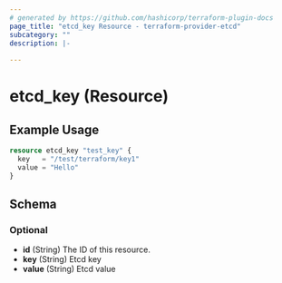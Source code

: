 ```yaml
---
# generated by https://github.com/hashicorp/terraform-plugin-docs
page_title: "etcd_key Resource - terraform-provider-etcd"
subcategory: ""
description: |-
  
---
```


# etcd_key (Resource)



## Example Usage

```terraform
resource etcd_key "test_key" {
  key   = "/test/terraform/key1"
  value = "Hello"
}
```

<!-- schema generated by tfplugindocs -->
## Schema

### Optional

- **id** (String) The ID of this resource.
- **key** (String) Etcd key
- **value** (String) Etcd value


